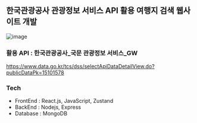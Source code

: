 ## 한국관광공사 관광정보 서비스 API 활용 여행지 검색 웹사이트 개발

![image](https://github.com/ykkim97/tourKorea-search/assets/17917009/1773f5fa-dd0e-4f16-a41a-2dce3220139b)

### 활용 API : 한국관광공사_국문 관광정보 서비스_GW

https://www.data.go.kr/tcs/dss/selectApiDataDetailView.do?publicDataPk=15101578

### Tech

 - FrontEnd : React.js, JavaScript, Zustand
 - BackEnd : Nodejs, Express
 - Database : MongoDB 

